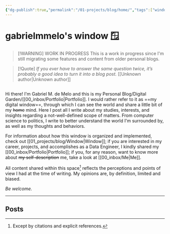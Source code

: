 ```yaml
---
{"dg-publish":true,"permalink":"/01-projects/blog/home/","tags":["window-post","gardenEntry"],"dgShowLocalGraph":true,"dgShowInlineTitle":false}
---
```


# gabrielmmelo's window 🪟


> [!WARNING] WORK IN PROGRESS
> This is a work in progress since I'm still migrating some features and content from older personal blogs.


> [!Quote] *If you ever have to answer the same question twice, it’s probably a good idea to turn it into a blog post.* [[Unknown author\|Unknown author]]

## 
Hi there! I'm Gabriel M. de Melo and this is my Personal Blog/Digital Garden/[[00_inbox/Portfolio\|Portfolio]]. I would rather refer to it as ==my digital window==, through which I can see the world and share a little bit of my ~~home~~ mind. Here I post all I write about my studies, interests, and insights regarding a not-well-defined scope of matters. From computer science to politics, I write to better understand the world I'm surrounded by, as well as my thoughts and behaviors.

For information about how this window is organized and implemented, check out [[01_projects/blog/Window\|Window]]; if you are interested in my career, projects, and accomplishes as a Data Engineer, I kindly shared my [[00_inbox/Portfolio\|Portfolio]]; if you, for any reason, want to know more about ~~my self-description~~ me, take a look at [[00_inbox/Me\|Me]].

All content shared within this space[^1] reflects the perceptions and points of view I had at the time of writing. My opinions are, by definition, limited and biased.

*Be welcome.*

[^1]: Except by citations and explicit references.

---

## Posts

